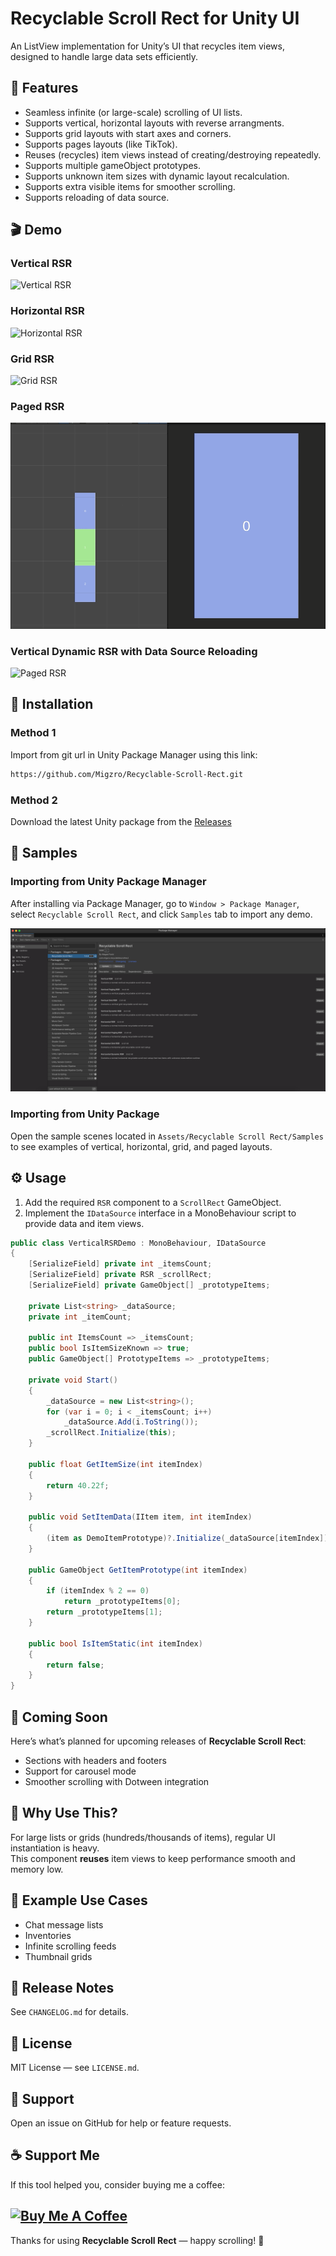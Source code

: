 # Recyclable Scroll Rect for Unity UI
An ListView implementation for Unity’s UI that recycles item views, designed to handle large data sets efficiently.

## 📘 Features
- Seamless infinite (or large-scale) scrolling of UI lists.
- Supports vertical, horizontal layouts with reverse arrangments.
- Supports grid layouts with start axes and corners.
- Supports pages layouts (like TikTok).
- Reuses (recycles) item views instead of creating/destroying repeatedly.
- Supports multiple gameObject prototypes.
- Supports unknown item sizes with dynamic layout recalculation.
- Supports extra visible items for smoother scrolling.
- Supports reloading of data source.

## 🎬 Demo
### Vertical RSR
![Vertical RSR](Images~/Vertical%20RSR.gif)

### Horizontal RSR
![Horizontal RSR](Images~/Horizontal%20RSR.gif)

### Grid RSR
![Grid RSR](Images~/Grid%20RSR.gif)

### Paged RSR
![Paged RSR](Images~/Paged%20RSR.gif)

### Vertical Dynamic RSR with Data Source Reloading
![Paged RSR](Images~/Vertical%20Dynamic%20RSR.gif)

## 🚀 Installation
### Method 1
Import from git url in Unity Package Manager using this link:
   ```bash
   https://github.com/Migzro/Recyclable-Scroll-Rect.git
   ```
### Method 2
Download the latest Unity package from the [Releases](v1.0.1)

## 🧩 Samples
### Importing from Unity Package Manager
After installing via Package Manager, go to `Window > Package Manager`, select `Recyclable Scroll Rect`, and click `Samples` tab to import any demo.

![Unity Package Manager](Images~/Unity%20Package%20Manager%20Samples.png)

### Importing from Unity Package
Open the sample scenes located in `Assets/Recyclable Scroll Rect/Samples` to see examples of vertical, horizontal, grid, and paged layouts.

## ⚙️ Usage
1. Add the required `RSR` component to a `ScrollRect` GameObject.
2. Implement the `IDataSource` interface in a MonoBehaviour script to provide data and item views.
```csharp
public class VerticalRSRDemo : MonoBehaviour, IDataSource
{
    [SerializeField] private int _itemsCount;
    [SerializeField] private RSR _scrollRect;
    [SerializeField] private GameObject[] _prototypeItems;

    private List<string> _dataSource;
    private int _itemCount;

    public int ItemsCount => _itemsCount;
    public bool IsItemSizeKnown => true;
    public GameObject[] PrototypeItems => _prototypeItems;

    private void Start()
    {
        _dataSource = new List<string>();
        for (var i = 0; i < _itemsCount; i++)
            _dataSource.Add(i.ToString());
        _scrollRect.Initialize(this);
    }

    public float GetItemSize(int itemIndex)
    {
        return 40.22f;
    }

    public void SetItemData(IItem item, int itemIndex)
    {
        (item as DemoItemPrototype)?.Initialize(_dataSource[itemIndex]);
    }

    public GameObject GetItemPrototype(int itemIndex)
    {
        if (itemIndex % 2 == 0)
            return _prototypeItems[0];
        return _prototypeItems[1];
    }

    public bool IsItemStatic(int itemIndex)
    {
        return false;
    }
}
```

## 🔮 Coming Soon
Here’s what’s planned for upcoming releases of **Recyclable Scroll Rect**:
- Sections with headers and footers
- Support for carousel mode
- Smoother scrolling with Dotween integration

## 🧪 Why Use This?
For large lists or grids (hundreds/thousands of items), regular UI instantiation is heavy.  
This component **reuses** item views to keep performance smooth and memory low.

## 🧩 Example Use Cases
- Chat message lists
- Inventories
- Infinite scrolling feeds
- Thumbnail grids

## 📝 Release Notes
See `CHANGELOG.md` for details.

## 📄 License
MIT License — see `LICENSE.md`.

## 🙋 Support
Open an issue on GitHub for help or feature requests.

## ☕ Support Me
If this tool helped you, consider buying me a coffee:

<a href="https://www.buymeacoffee.com/migzro" target="_blank"><img src="https://cdn.buymeacoffee.com/buttons/v2/default-yellow.png" alt="Buy Me A Coffee" style="height: 60px !important;width: 217px !important;" ></a>
---
Thanks for using **Recyclable Scroll Rect** — happy scrolling! 🎉